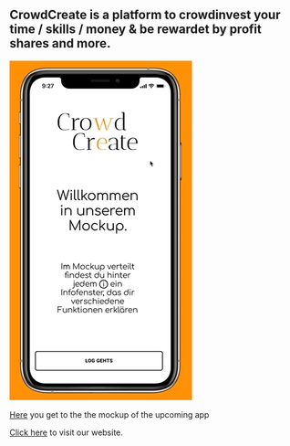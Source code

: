 ## CrowdCreate is a platform to crowdinvest your time / skills / money & be rewardet by profit shares and more.

![Mockup](https://github.com/DanielRolfs/media/blob/main/CrowdCreate/readme.gif?raw=true)

[Here](https://www.figma.com/proto/H8bp6tdhwOlCz5RRqftJPE/WeCrowdCreate-Commission-Version-001?page-id=0%3A1&node-id=650%3A1&starting-point-node-id=650%3A1) you get to the the mockup of the upcoming app

[Click here](https://www.crowdcreate.de) to visit our website.

